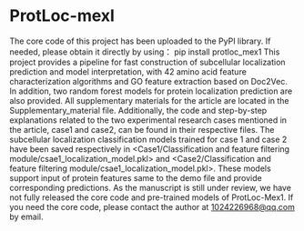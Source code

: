 # ProtLoc-mexl
The core code of this project has been uploaded to the PyPI library. If needed, please obtain it directly by using：
pip install protloc_mex1
This project provides a pipeline for fast construction of subcellular localization prediction and model interpretation, with 42 amino acid feature characterization algorithms and GO feature extraction based on Doc2Vec. In addition, two random forest models for protein localization prediction are also provided.
All supplementary materials for the article are located in the Supplementary_material file. Additionally, the code and step-by-step explanations related to the two experimental research cases mentioned in the article, case1 and case2, can be found in their respective files.
The subcellular localization classification models trained for case 1 and case 2 have been saved respectively in <Case1/Classification and feature filtering module/csae1_localization_model.pkl> and <Case2/Classification and feature filtering module/csae1_localization_model.pkl>. These models support input of protein features same to the demo file and provide corresponding predictions.
As the manuscript is still under review, we have not fully released the core code and pre-trained models of ProtLoc-Mex1. If you need the core code, please contact the author at 1024226968@qq.com by email.
